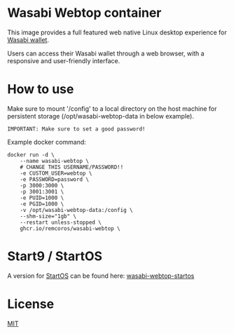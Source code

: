 # Wasabi Webtop container

This image provides a full featured web native Linux desktop experience for [Wasabi wallet](https://wasabiwallet.io/).

Users can access their Wasabi wallet through a web browser, with a responsive and user-friendly interface.

# How to use

Make sure to mount '/config' to a local directory on the host machine for persistent storage (/opt/wasabi-webtop-data in below example).

    IMPORTANT: Make sure to set a good password!

Example docker command:

```shell
docker run -d \
    --name wasabi-webtop \
    # CHANGE THIS USERNAME/PASSWORD!!
    -e CUSTOM_USER=webtop \
    -e PASSWORD=password \
    -p 3000:3000 \
    -p 3001:3001 \
    -e PUID=1000 \
    -e PGID=1000 \
    -v /opt/wasabi-webtop-data:/config \
    --shm-size="1gb" \
    --restart unless-stopped \
    ghcr.io/remcoros/wasabi-webtop \
```
# Start9 / StartOS

A version for [StartOS](https://startos.com/) can be found here: [wasabi-webtop-startos](https://github.com/remcoros/wasabi-webtop-startos)

# License

[MIT](LICENSE)
